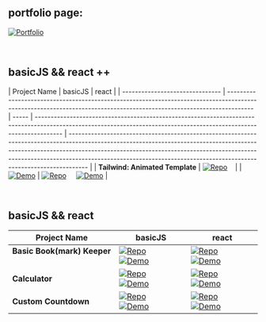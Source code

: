 ## portfolio page:

[![Portfolio](https://img.shields.io/badge/Portfolio-Link-6a0dad?style=for-the-badge&logo=github)](https://shcoobz.github.io/)

<br>

## basicJS && react ++

| Project Name                    | basicJS                                                                                                                                                              | react |
| ------------------------------- | -------------------------------------------------------------------------------------------------------------------------------------------------------------------- | ----- | -------------------------------------------------------------------------------------------------------------------------------------------------------------------- | ------------------------------------------------------------------------------------------------------------------------------------------------------------------------------------------------------------------------------------------------------------------------------------------------------------------------------ |
| **Tailwind: Animated Template** | [![Repo](https://img.shields.io/badge/Repo-Link-007bff?style=for-the-badge&logo=github)](https://github.com/Shcoobz/basicJS_tailwind_animated-template) &nbsp;&nbsp; |       | &nbsp;&nbsp; [![Demo](https://img.shields.io/badge/Demo-Link-28a745?style=for-the-badge&logo=chrome)](https://shcoobz.github.io/basicJS_tailwind_animated-template/) | [![Repo](https://img.shields.io/badge/Repo-Link-007bff?style=for-the-badge&logo=github)](https://github.com/Shcoobz/react_tailwind_animated-template) &nbsp;&nbsp;&nbsp; [![Demo](https://img.shields.io/badge/Demo-Link-28a745?style=for-the-badge&logo=chrome)](https://shcoobz.github.io/react_tailwind_animated-template/) |

<br>

## basicJS && react

| Project Name                             | basicJS                                                                                                                                                                                                                                                                                                          | react                                                                                                                                                                                                                                                                                                       |
| ---------------------------------------- | ---------------------------------------------------------------------------------------------------------------------------------------------------------------------------------------------------------------------------------------------------------------------------------------------------------------- | ----------------------------------------------------------------------------------------------------------------------------------------------------------------------------------------------------------------------------------------------------------------------------------------------------------- |
| **Basic Book(mark) Keeper** &nbsp;&nbsp; | [![Repo](https://img.shields.io/badge/Repo-Link-007bff?style=for-the-badge&logo=github)](https://github.com/Shcoobz/basicJS_bookmark-keeper) &nbsp;&nbsp;&nbsp; [![Demo](https://img.shields.io/badge/Demo-Link-28a745?style=for-the-badge&logo=chrome)](https://shcoobz.github.io/basicJS_bookmark-keeper/)     | [![Repo](https://img.shields.io/badge/Repo-Link-007bff?style=for-the-badge&logo=github)](https://github.com/Shcoobz/react_bookmark-keeper) &nbsp;&nbsp;&nbsp; [![Demo](https://img.shields.io/badge/Demo-Link-28a745?style=for-the-badge&logo=chrome)](https://shcoobz.github.io/react_bookmark-keeper/)    |
| **Calculator** &nbsp;&nbsp;              | [![Repo](https://img.shields.io/badge/Repo-Link-007bff?style=for-the-badge&logo=github)](https://github.com/Shcoobz/basicJS_calculator/) &nbsp;&nbsp;&nbsp; [![Demo](https://img.shields.io/badge/Demo-Link-28a745?style=for-the-badge&logo=chrome)](https://shcoobz.github.io/basicJS_calculator/)              | [![Repo](https://img.shields.io/badge/Repo-Link-007bff?style=for-the-badge&logo=github)](https://github.com/Shcoobz/react_calculator/) &nbsp;&nbsp;&nbsp; [![Demo](https://img.shields.io/badge/Demo-Link-28a745?style=for-the-badge&logo=chrome)](https://shcoobz.github.io/react_calculator/)             |
| **Custom Countdown** &nbsp;&nbsp;        | [![Repo](https://img.shields.io/badge/Repo-Link-007bff?style=for-the-badge&logo=github)](https://github.com/Shcoobz/basicJS_custom-countdown/) &nbsp;&nbsp;&nbsp; [![Demo](https://img.shields.io/badge/Demo-Link-28a745?style=for-the-badge&logo=chrome)](https://shcoobz.github.io/basicJS_custom-countdown//) | [![Repo](https://img.shields.io/badge/Repo-Link-007bff?style=for-the-badge&logo=github)](https://github.com/Shcoobz/react_custom-countdown/) &nbsp;&nbsp;&nbsp; [![Demo](https://img.shields.io/badge/Demo-Link-28a745?style=for-the-badge&logo=chrome)](https://shcoobz.github.io/react_custom-countdown/) |
